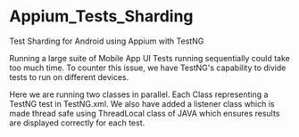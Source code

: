 # Appium_Tests_Sharding
Test Sharding for Android using Appium with TestNG

Running a large suite of Mobile App UI Tests running sequentially could take too much time. To counter this issue, we have TestNG's capability to divide tests to run on different devices.

Here we are running two classes in parallel. Each Class representing a TestNG test in TestNG.xml. We also have added a listener class which is made thread safe using ThreadLocal class of JAVA which ensures results are displayed correctly for each test.
